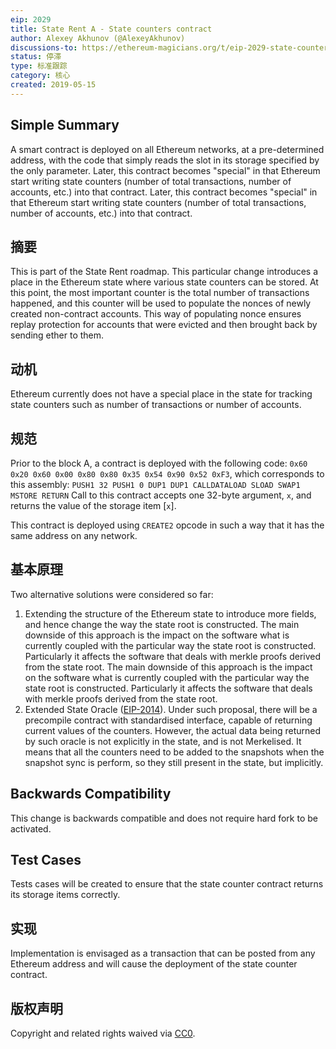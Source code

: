 ```yaml
---
eip: 2029
title: State Rent A - State counters contract
author: Alexey Akhunov (@AlexeyAkhunov)
discussions-to: https://ethereum-magicians.org/t/eip-2029-state-counters-contract-change-a-from-state-rent-v3-proposal/3279
status: 停滞
type: 标准跟踪
category: 核心
created: 2019-05-15
---
```


## Simple Summary
A smart contract is deployed on all Ethereum networks, at a pre-determined address, with the code that simply reads the slot in its storage specified by the only parameter. Later, this contract becomes "special" in that Ethereum start writing state counters (number of total transactions, number of accounts, etc.) into that contract. Later, this contract becomes "special" in that Ethereum start writing state counters (number of total transactions, number of accounts, etc.) into that contract.

## 摘要
This is part of the State Rent roadmap. This particular change introduces a place in the Ethereum state where various state counters can be stored. At this point, the most important counter is the total number of transactions happened, and this counter will be used to populate the nonces of newly created non-contract accounts. This way of populating nonce ensures replay protection for accounts that were evicted and then brought back by sending ether to them.

## 动机
Ethereum currently does not have a special place in the state for tracking state counters such as number of transactions or number of accounts.

## 规范
Prior to the block A, a contract is deployed with the following code: `0x60 0x20 0x60 0x00 0x80 0x80 0x35 0x54 0x90 0x52 0xF3`, which corresponds to this assembly: `PUSH1 32 PUSH1 0 DUP1 DUP1 CALLDATALOAD SLOAD SWAP1 MSTORE RETURN` Call to this contract accepts one 32-byte argument, `x`, and returns the value of the storage item [`x`].

This contract is deployed using `CREATE2` opcode in such a way that it has the same address on any network.

## 基本原理
Two alternative solutions were considered so far:
1. Extending the structure of the Ethereum state to introduce more fields, and hence change the way the state root is constructed. The main downside of this approach is the impact on the software what is currently coupled with the particular way the state root is constructed. Particularly it affects the software that deals with merkle proofs derived from the state root. The main downside of this approach is the impact on the software what is currently coupled with the particular way the state root is constructed. Particularly it affects the software that deals with merkle proofs derived from the state root.
2. Extended State Oracle ([EIP-2014](./eip-2014.md)). Under such proposal, there will be a precompile contract with standardised interface, capable of returning current values of the counters. However, the actual data being returned by such oracle is not explicitly in the state, and is not Merkelised. It means that all the counters need to be added to the snapshots when the snapshot sync is perform, so they still present in the state, but implicitly.

## Backwards Compatibility
This change is backwards compatible and does not require hard fork to be activated.

## Test Cases
Tests cases will be created to ensure that the state counter contract returns its storage items correctly.

## 实现
Implementation is envisaged as a transaction that can be posted from any Ethereum address and will cause the deployment of the state counter contract.

## 版权声明
Copyright and related rights waived via [CC0](../LICENSE.md).
